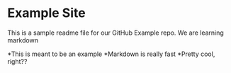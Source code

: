 # Example Site

This is a sample readme file for our GitHub Example repo. We are learning markdown

*This is meant to be an example
*Markdown is really fast
*Pretty cool, right??